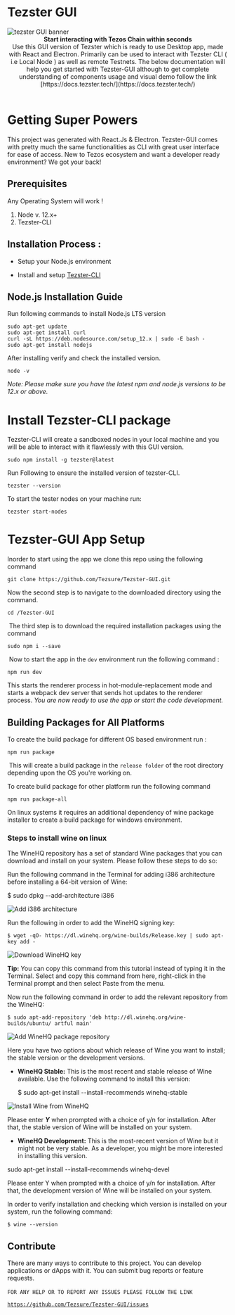# Tezster GUI

<img src="https://tezster.s3-ap-southeast-1.amazonaws.com/TEZSTER_GUI/1_jDB5enULQVo2UfeiwD32qA.png" alt="tezster GUI banner" align="center" />
<br />
<div align="center"><strong>Start interacting with Tezos Chain within seconds</strong></div>
<div align="center">Use this GUI version of Tezster which is ready to use Desktop app, made with React and Electron. Primarily can be used to interact with Tezster CLI ( i.e Local Node ) as well as remote Testnets. The below documentation will help you get started with Tezster-GUI although to get complete understanding of components usage and visual demo follow the link [https://docs.tezster.tech/](https://docs.tezster.tech/) 
</div>
<br />

# Getting Super Powers

This project was generated with React.Js & Electron. Tezster-GUI comes with pretty much the same functionalities as CLI with great user interface for ease of access. New to Tezos ecosystem and want a developer ready environment? We got your back!


## Prerequisites

Any Operating System will work !

1.  Node v. 12.x+
2.  Tezster-CLI

## Installation Process :

- Setup your Node.js environment

- Install and setup [Tezster-CLI](https://github.com/Tezsure/Tezster-CLI)

## Node.js Installation Guide

Run following commands to install Node.js LTS version

    sudo apt-get update
    sudo apt-get install curl
    curl -sL https://deb.nodesource.com/setup_12.x | sudo -E bash -
    sudo apt-get install nodejs

After installing verify and check the installed version.

    node -v
 *Note: Please make sure you have the latest npm and node.js versions to be 12.x or above.*

# Install Tezster-CLI package

Tezster-CLI will create a sandboxed nodes in your local machine and you will be able to interact with it flawlessly with this GUI version.

    sudo npm install -g tezster@latest

Run Following to ensure the installed version of tezster-CLI.

    tezster --version

To start the tester nodes on your machine run:

    tezster start-nodes
    
	

# Tezster-GUI App Setup

Inorder to start using the app we clone this repo using the following command

    git clone https://github.com/Tezsure/Tezster-GUI.git

Now the second step is to navigate to the downloaded directory using the command.

    cd /Tezster-GUI

‌
The third step is to download the required installation packages using the command

    sudo npm i --save

‌
Now to start the app in the `dev` environment run the following command :

    npm run dev



This starts the renderer process in hot-module-replacement mode and starts a webpack dev server that sends hot updates to the renderer process.
*You are now ready to use the app or start the code development.*

## Building Packages for All Platforms
 
To create the build package for different OS based environment run :

    npm run package

‌
This will create a build package in the `release folder` of the root directory depending upon the OS you're working on. 

To create build package for other platform run the following command

    npm run package-all

On linux systems it requires an additional dependency of wine package installer to create a build package for windows environment.‌


### Steps to install wine on linux
The WineHQ repository has a set of standard Wine packages that you can download and install on your system. Please follow these steps to do so:

Run the following command in the Terminal for adding i386 architecture before installing a 64-bit version of Wine:

$ sudo dpkg --add-architecture i386

![Add i386 architecture](https://vitux.com/wp-content/uploads/2018/09/word-image-46.png)

Run the following in order to add the WineHQ signing key:

    $ wget -qO- https://dl.winehq.org/wine-builds/Release.key | sudo apt-key add -

![Download WineHQ key](https://vitux.com/wp-content/uploads/2018/09/word-image-47.png)

**Tip:**  You can copy this command from this tutorial instead of typing it in the Terminal. Select and copy this command from here, right-click in the Terminal prompt and then select Paste from the menu.

Now run the following command in order to add the relevant repository from the WineHQ:

    $ sudo apt-add-repository 'deb http://dl.winehq.org/wine-builds/ubuntu/ artful main'

![Add WineHQ package repository](https://vitux.com/wp-content/uploads/2018/09/word-image-48.png)

Here you have two options about which release of Wine you want to install; the stable version or the development versions.

-   **WineHQ Stable:** This is the most recent and stable release of Wine available. Use the following command to install this version:
	

    $ sudo apt-get install --install-recommends winehq-stable
    

![Install Wine from WineHQ](https://vitux.com/wp-content/uploads/2018/09/word-image-49.png)

Please enter  _**Y**_  when prompted with a choice of y/n for installation. After that, the stable version of Wine will be installed on your system.

-   **WineHQ Development:** This is the most-recent version of Wine but it might not be very stable. As a developer, you might be more interested in installing this version.

sudo apt-get install --install-recommends winehq-devel

Please enter Y when prompted with a choice of y/n for installation. After that, the development version of Wine will be installed on your system.

In order to verify installation and checking which version is installed on your system, run the following command:

    $ wine --version 


## Contribute

There are many ways to contribute to this project. You can develop applications or dApps with it. You can submit bug reports or feature requests.

`FOR ANY HELP OR TO REPORT ANY ISSUES PLEASE FOLLOW THE LINK`
‌

[`https://github.com/Tezsure/Tezster-GUI/issues`](https://github.com/Tezsure/Tezster-GUI/issues)





